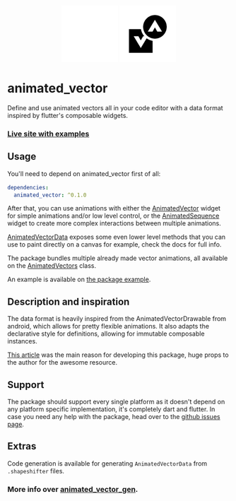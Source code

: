 <p align="center">
  <img src="https://raw.githubusercontent.com/HrX03/animated_vector/main/static/logo_dark.gif#gh-dark-mode-only" height="128px" alt="animated_vector" />
  <img src="https://raw.githubusercontent.com/HrX03/animated_vector/main/static/logo_light.gif#gh-light-mode-only" height="128px" alt="animated_vector" />
</p>

# animated_vector

Define and use animated vectors all in your code editor with a data format inspired by flutter's composable widgets.

### [Live site with examples](https://hrx03.github.io/animated_vector/)

## Usage

You'll need to depend on animated_vector first of all:

```yaml
dependencies:
  animated_vector: ^0.1.0
```

After that, you can use animations with either the [AnimatedVector](https://pub.dev/documentation/animated_vector/latest/animated_vector/AnimatedVector-class.html) widget for simple animations and/or low level control, or the [AnimatedSequence](https://pub.dev/documentation/animated_vector/latest/animated_vector/AnimatedSequence-class.html) widget to create more complex interactions between multiple animations.

[AnimatedVectorData](https://pub.dev/documentation/animated_vector/latest/animated_vector/AnimatedVectorData-class.html) exposes some even lower level methods that you can use to paint directly on a canvas for example, check the docs for full info.

The package bundles multiple already made vector animations, all available on the [AnimatedVectors](https://pub.dev/documentation/animated_vector/latest/animated_vector/AnimatedVectorData-class.html) class.

An example is available on [the package example](https://github.com/HrX03/animated_vector/tree/main/example/).

## Description and inspiration
The data format is heavily inspired from the AnimatedVectorDrawable from android, which allows for pretty flexible animations.
It also adapts the declarative style for definitions, allowing for immutable composable instances.

[This article](https://www.androiddesignpatterns.com/2016/11/introduction-to-icon-animation-techniques.html) was the main reason for developing this package, huge props to the author for the awesome resource.

## Support
The package should support every single platform as it doesn't depend on any platform specific implementation, it's completely dart and flutter.
In case you need any help with the package, head over to the [github issues page](https://github.com/HrX03/animated_vector/issues).

## Extras
Code generation is available for generating `AnimatedVectorData` from `.shapeshifter` files.

### More info over [animated_vector_gen](https://pub.dev/packages/aniamted_vector_gen).